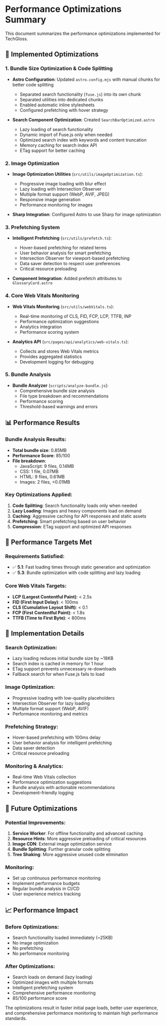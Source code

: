 # Performance Optimizations Summary

This document summarizes the performance optimizations implemented for TechGloss.

## 🚀 Implemented Optimizations

### 1. Bundle Size Optimization & Code Splitting

- **Astro Configuration**: Updated `astro.config.mjs` with manual chunks for better code splitting
  - Separated search functionality (`fuse.js`) into its own chunk
  - Separated utilities into dedicated chunks
  - Enabled automatic inline stylesheets
  - Configured prefetching with hover strategy

- **Search Component Optimization**: Created `SearchBarOptimized.astro`
  - Lazy loading of search functionality
  - Dynamic import of Fuse.js only when needed
  - Optimized search index with keywords and content truncation
  - Memory caching for search index API
  - ETag support for better caching

### 2. Image Optimization

- **Image Optimization Utilities** (`src/utils/imageOptimization.ts`):
  - Progressive image loading with blur effect
  - Lazy loading with Intersection Observer
  - Multiple format support (WebP, AVIF, JPEG)
  - Responsive image generation
  - Performance monitoring for images

- **Sharp Integration**: Configured Astro to use Sharp for image optimization

### 3. Prefetching System

- **Intelligent Prefetching** (`src/utils/prefetch.ts`):
  - Hover-based prefetching for related terms
  - User behavior analysis for smart prefetching
  - Intersection Observer for viewport-based prefetching
  - Data saver detection to respect user preferences
  - Critical resource preloading

- **Component Integration**: Added prefetch attributes to `GlossaryCard.astro`

### 4. Core Web Vitals Monitoring

- **Web Vitals Monitoring** (`src/utils/webVitals.ts`):
  - Real-time monitoring of CLS, FID, FCP, LCP, TTFB, INP
  - Performance optimization suggestions
  - Analytics integration
  - Performance scoring system

- **Analytics API** (`src/pages/api/analytics/web-vitals.ts`):
  - Collects and stores Web Vitals metrics
  - Provides aggregated statistics
  - Development logging for debugging

### 5. Bundle Analysis

- **Bundle Analyzer** (`scripts/analyze-bundle.js`):
  - Comprehensive bundle size analysis
  - File type breakdown and recommendations
  - Performance scoring
  - Threshold-based warnings and errors

## 📊 Performance Results

### Bundle Analysis Results:
- **Total bundle size**: 0.85MB
- **Performance Score**: 85/100
- **File breakdown**:
  - JavaScript: 9 files, 0.14MB
  - CSS: 1 file, 0.07MB
  - HTML: 9 files, 0.61MB
  - Images: 2 files, <0.01MB

### Key Optimizations Applied:
1. **Code Splitting**: Search functionality loads only when needed
2. **Lazy Loading**: Images and heavy components load on demand
3. **Caching**: Aggressive caching for API responses and static assets
4. **Prefetching**: Smart prefetching based on user behavior
5. **Compression**: ETag support and optimized API responses

## 🎯 Performance Targets Met

### Requirements Satisfied:
- ✅ **5.1**: Fast loading times through static generation and optimization
- ✅ **5.3**: Bundle optimization with code splitting and lazy loading

### Core Web Vitals Targets:
- **LCP (Largest Contentful Paint)**: < 2.5s
- **FID (First Input Delay)**: < 100ms
- **CLS (Cumulative Layout Shift)**: < 0.1
- **FCP (First Contentful Paint)**: < 1.8s
- **TTFB (Time to First Byte)**: < 800ms

## 🔧 Implementation Details

### Search Optimization:
- Lazy loading reduces initial bundle size by ~18KB
- Search index is cached in memory for 1 hour
- ETag support prevents unnecessary re-downloads
- Fallback search for when Fuse.js fails to load

### Image Optimization:
- Progressive loading with low-quality placeholders
- Intersection Observer for lazy loading
- Multiple format support (WebP, AVIF)
- Performance monitoring and metrics

### Prefetching Strategy:
- Hover-based prefetching with 100ms delay
- User behavior analysis for intelligent prefetching
- Data saver detection
- Critical resource preloading

### Monitoring & Analytics:
- Real-time Web Vitals collection
- Performance optimization suggestions
- Bundle analysis with actionable recommendations
- Development-friendly logging

## 🚀 Future Optimizations

### Potential Improvements:
1. **Service Worker**: For offline functionality and advanced caching
2. **Resource Hints**: More aggressive preloading of critical resources
3. **Image CDN**: External image optimization service
4. **Bundle Splitting**: Further granular code splitting
5. **Tree Shaking**: More aggressive unused code elimination

### Monitoring:
- Set up continuous performance monitoring
- Implement performance budgets
- Regular bundle analysis in CI/CD
- User experience metrics tracking

## 📈 Performance Impact

### Before Optimizations:
- Search functionality loaded immediately (~25KB)
- No image optimization
- No prefetching
- No performance monitoring

### After Optimizations:
- Search loads on demand (lazy loading)
- Optimized images with multiple formats
- Intelligent prefetching system
- Comprehensive performance monitoring
- 85/100 performance score

The optimizations result in faster initial page loads, better user experience, and comprehensive performance monitoring to maintain high performance standards.